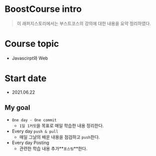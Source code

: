 # BoostCourse intro

> 이 래퍼지스토리에서는 부스트코스의 강의에 대한 내용을 요약 정리하였다.



# Course topic

- Javascirpt와 Web



# Start date

- 2021.06.22



## My goal

- `One day - One commit`
  - `1일 1커밋`을 목표로 매일 학습한 내용 정리한다.
- Every day `push & pull`
  - 매일 그날의 배운 내용을 점검하고 `push`한다.
- Every day Posting
  - 관련한 학습 내용 추가**`포스팅`**한다.

